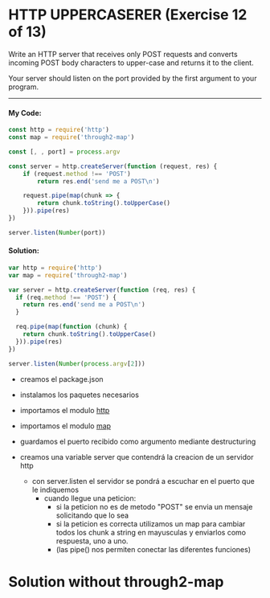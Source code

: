  # HTTP UPPERCASERER (Exercise 12 of 13)

  Write an HTTP server that receives only POST requests and converts
  incoming POST body characters to upper-case and returns it to the client.

  Your server should listen on the port provided by the first argument to
  your program.

----
 #### My Code:

```javascript
const http = require('http')
const map = require('through2-map')

const [, , port] = process.argv

const server = http.createServer(function (request, res) {
    if (request.method !== 'POST')
        return res.end('send me a POST\n')

    request.pipe(map(chunk => { 
        return chunk.toString().toUpperCase()
    })).pipe(res)
})

server.listen(Number(port))
```


 #### Solution:

```javascript
var http = require('http')
var map = require('through2-map')

var server = http.createServer(function (req, res) {
  if (req.method !== 'POST') {
    return res.end('send me a POST\n')
  }

  req.pipe(map(function (chunk) {
    return chunk.toString().toUpperCase()
  })).pipe(res)
})

server.listen(Number(process.argv[2]))
```

 <!-- ## Description of my code: -->

 * creamos el package.json
 * instalamos los paquetes necesarios

 * importamos el modulo [http](https://nodejs.org/api/http.html)
 * importamos el modulo [map](https://www.npmjs.com/package/through2-map)
 * guardamos el puerto recibido como argumento mediante destructuring
 * creamos una variable server que contendrá la creacion de un servidor http
    * con server.listen el servidor se pondrá a escuchar en el    puerto que le indiquemos
      * cuando llegue una peticion:
        * si la peticion no es de metodo "POST" se envia un mensaje solicitando que lo sea
        * si la peticion es correcta utilizamos un map para cambiar todos los chunk a string en mayusculas y enviarlos como respuesta, uno a uno.
        * (las pipe() nos permiten conectar las diferentes funciones)

# Solution without through2-map

```javascript

```